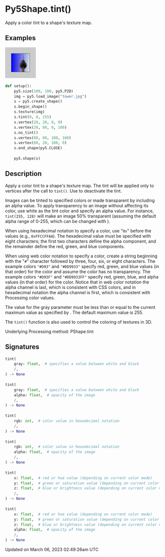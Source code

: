 # Py5Shape.tint()

Apply a color tint to a shape's texture map.

## Examples

<div class="example-table">

<div class="example-row"><div class="example-cell-image">

![example picture for tint()](/images/reference/Py5Shape_tint_0.png)

</div><div class="example-cell-code">

```python
def setup():
    py5.size(100, 100, py5.P2D)
    img = py5.load_image("tower.jpg")
    s = py5.create_shape()
    s.begin_shape()
    s.texture(img)
    s.tint(0, 0, 255)
    s.vertex(20, 20, 0, 0)
    s.vertex(20, 80, 0, 100)
    s.no_tint()
    s.vertex(80, 80, 100, 100)
    s.vertex(80, 20, 100, 0)
    s.end_shape(py5.CLOSE)

    py5.shape(s)
```

</div></div>

</div>

## Description

Apply a color tint to a shape's texture map. The tint will be applied only to vertices after the call to `tint()`. Use [](py5shape_no_tint) to deactivate the tint.

Images can be tinted to specified colors or made transparent by including an alpha value. To apply transparency to an image without affecting its color, use white as the tint color and specify an alpha value. For instance, `tint(255, 128)` will make an image 50% transparent (assuming the default alpha range of 0-255, which can be changed with [](sketch_color_mode)).

When using hexadecimal notation to specify a color, use "`0x`" before the values (e.g., `0xFFCCFFAA`). The hexadecimal value must be specified with eight characters; the first two characters define the alpha component, and the remainder define the red, green, and blue components.

When using web color notation to specify a color, create a string beginning with the "`#`" character followed by three, four, six, or eight characters. The example colors `"#D93"` and `"#DD9933"` specify red, green, and blue values (in that order) for the color and assume the color has no transparency. The example colors `"#D93F"` and `"#DD9933FF"` specify red, green, blue, and alpha values (in that order) for the color. Notice that in web color notation the alpha channel is last, which is consistent with CSS colors, and in hexadecimal notation the alpha channel is first, which is consistent with Processing color values.

The value for the gray parameter must be less than or equal to the current maximum value as specified by [](sketch_color_mode). The default maximum value is 255.

The `tint()` function is also used to control the coloring of textures in 3D.

Underlying Processing method: PShape.tint

## Signatures

```python
tint(
    gray: float,  # specifies a value between white and black
    /,
) -> None

tint(
    gray: float,  # specifies a value between white and black
    alpha: float,  # opacity of the image
    /,
) -> None

tint(
    rgb: int,  # color value in hexadecimal notation
    /,
) -> None

tint(
    rgb: int,  # color value in hexadecimal notation
    alpha: float,  # opacity of the image
    /,
) -> None

tint(
    x: float,  # red or hue value (depending on current color mode)
    y: float,  # green or saturation value (depending on current color mode)
    z: float,  # blue or brightness value (depending on current color mode)
    /,
) -> None

tint(
    x: float,  # red or hue value (depending on current color mode)
    y: float,  # green or saturation value (depending on current color mode)
    z: float,  # blue or brightness value (depending on current color mode)
    alpha: float,  # opacity of the image
    /,
) -> None
```

Updated on March 06, 2023 02:49:26am UTC
